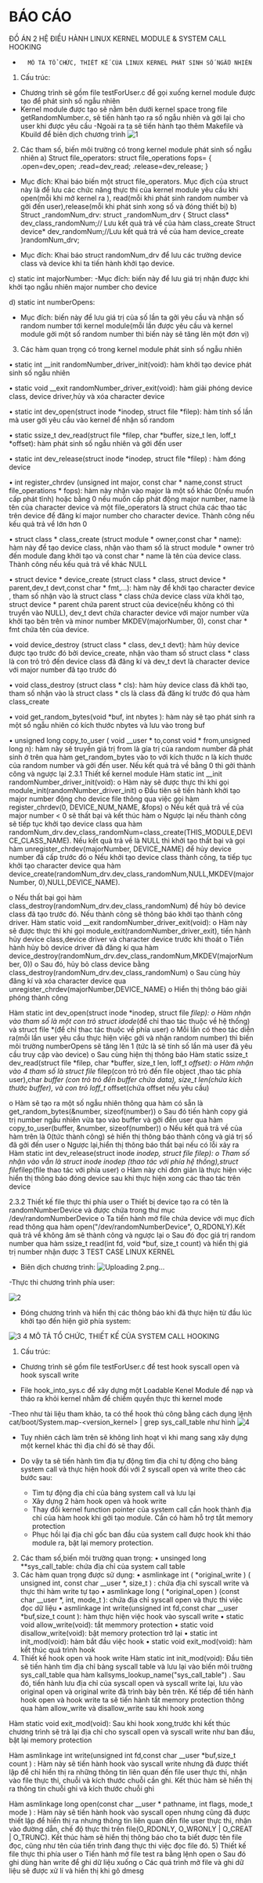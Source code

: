 # BÁO CÁO
 ĐỒ ÁN 2 HỆ ĐIỀU HÀNH
LINUX KERNEL MODULE
& SYSTEM CALL HOOKING

*		MÔ TẢ TỔ CHỨC, THIẾT KẾ CỦA LINUX KERNEL PHÁT SINH SỐ NGẪU NHIÊN

1) Cấu trúc:
- Chương trình sẽ gồm file testForUser.c để gọi xuống kernel module được tạo để phát sinh số ngẫu nhiên 
- Kernel module được tạo sẽ nằm bên dưới kernel space trong file getRandomNumber.c, sẽ tiến hành tạo ra số ngẫu nhiên và gởi lại cho user khi được yêu cầu
-Ngoài ra ta sẽ tiến hành tạo thêm Makefile và Kbuild để biên dịch chương trình
![1](https://user-images.githubusercontent.com/53389111/69915620-acc3b600-1483-11ea-97f5-d92662a76dc1.png)

 



2) Các tham số, biến môi trường có trong kernel module phát sinh số ngẫu nhiên
a) Struct file_operators:
struct file_operations fops=
{
 	.open=dev_open;
.read=dev_read;
.release=dev_release;
}
- Mục đích: Khai báo biến một struct file_operators. Mục địch của struct này là để lưu các chức năng thực thi của kernel module yêu cầu khi open(mỗi khi mở kernel ra ), read(mỗi khi phát sinh random number và gởi đến user),release(mỗi khi phát sinh xong số và đóng thiết bị)
b) Struct _randomNum_drv:
struct _randomNum_drv 
{
	Struct class* dev_class_randomNum;// Lưu kết quả trả về của hàm class_create
	Struct device* dev_randomNum;//Lưu kết quả trả về của ham device_create
}randomNum_drv;

- Mục đích: Khai báo struct randomNum_drv để lưu các trường device class và device khi ta tiến hành khởi tạo device.

c) static int majorNumber:
-Mục đích: biến này để lưu giá trị nhận được khi khởi tạo ngẫu nhiên major number cho device

d) static int numberOpens:
- Mục đích: biến này để lưu giá trị của số lần ta gởi yêu cầu và nhận số random number tới kernel module(mỗi lần được yêu cầu và kernel module gởi một số random number thì biến này sẽ tăng lên một đơn vị)
3) Các hàm quan trọng có trong kernel module phát sinh số ngẫu nhiên

•	static int __init randomNumber_driver_init(void): hàm khởi tạo device phát sinh số ngẫu nhiên

•	static void __exit  randomNumber_driver_exit(void): hàm giải phóng device class, device driver,hủy và xóa character device 

•	static int dev_open(struct inode *inodep, struct file *filep): hàm tính số lần mà user gởi yêu cầu vào kernel để nhận số random

•	static ssize_t dev_read(struct file *filep, char *buffer, size_t len, loff_t *offset): hàm phát sinh số ngẫu nhiên và gởi đến user

•	static int dev_release(struct inode *inodep, struct file *filep) : hàm đóng device

•	int register_chrdev (unsigned int  major, const char *  name,const struct file_operations *  fops): hàm này nhận vào major là một số khác 0(nếu muốn cấp phát tĩnh) hoặc bằng 0 nếu muốn cấp phát động major number, name là tên của character device và một file_operators là struct chứa các thao tác trên device để đăng kí major number cho character device. Thành công nếu kếu quả trả về lớn hơn 0


•	struct class * class_create (struct module *  owner,const char *  name): hàm này để tạo device class, nhận vào tham số là struct module *  owner trỏ đến module đang khởi tạo và const char *  name là tên của device class. Thành công nếu kếu quả trả về khác NULL


•	struct device * device_create (struct class *  class, struct device *  parent,dev_t  devt,const char *  fmt,...):  hàm này để khởi tạo character device , tham số nhận vào là struct class *  class chứa device class vừa khởi tạo, struct device *  parent chứa parent struct của device(nếu không có thì truyền vào NULL), dev_t  devt chứa character device với major number vừa khởi tạo bên trên và minor number MKDEV(majorNumber, 0), const char *  fmt chứa tên của device.


•	void device_destroy (struct class *  class, dev_t  devt): hàm hủy device được tạo trước đó bởi device_create, nhận vào tham số struct class *  class là con trỏ trỏ đến device class đã đăng kí và dev_t  devt là character device với major number đã tạo trước đó


•	void class_destroy (struct class *  cls): hàm hủy device class đã khởi tạo, tham số nhận vào là struct class *  cls là class đã đăng kí trước đó qua hàm class_create


•	void get_random_bytes(void *buf,  int nbytes ): hàm này sẽ tạo phát sinh ra một số ngẫu nhiên có kích thước nbytes và lưu vào trong buf


•	unsigned long copy_to_user (	void __user *  to,const void *  from,unsigned long  n):  hàm này sẽ truyền giá trị from là gía trị của random number đã phát sinh ở trên qua hàm get_random_bytes vào to với kích thước n là kích thước của random number và gởi đến user. Nếu kết quả trả về bằng 0 thì gởi thành công và ngược lại
2.3.1	Thiết kế kernel module
Hàm static int __init randomNumber_driver_init(void):
o	Hàm này sẽ được thực thi khi gọi module_init(randomNumber_driver_init)
o	Đầu tiên sẽ tiến hành khởi tạo major number động cho device file thông qua việc gọi hàm register_chrdev(0, DEVICE_NUM_NAME, &fops)
o	Nếu kết quả trả về của major number < 0 sẽ thất bại và kết thúc hàm
o	Ngược lại nếu thành công sẽ tiếp tục khởi tạo device class qua hàm randomNum_drv.dev_class_randomNum=class_create(THIS_MODULE,DEVICE_CLASS_NAME). Nếu kết quả trả về là NULL thì khởi tạo thất bại và gọi hàm unregister_chrdev(majorNumber, DEVICE_NAME) để hủy device number đã cấp trước đó
o	Nếu khởi tạo device class thành công, ta tiếp tục khởi tạo character device qua hàm device_create(randomNum_drv.dev_class_randomNum,NULL,MKDEV(majorNumber, 0),NULL,DEVICE_NAME).

o	Nếu thất bại gọi hàm class_destroy(randomNum_drv.dev_class_randomNum) để hủy bỏ device class đã tạo trước đó. Nếu thành công sẽ thông báo khởi tạo thành công driver.
Hàm static void __exit randomNumber_driver_exit(void):
o	Hàm này sẽ được thực thi khi gọi module_exit(randomNumber_driver_exit), tiến hành hủy device class,device driver và character device trước khi thoát
o	Tiến hành hủy bỏ  device driver đã đăng kí qua hàm device_destroy(randomNum_drv.dev_class_randomNum,MKDEV(majorNumber, 0))
o	Sau đó, hủy bỏ class device bằng class_destroy(randomNum_drv.dev_class_randomNum)
o	Sau cùng hủy đăng kí và xóa character device qua unregister_chrdev(majorNumber,DEVICE_NAME)
o	Hiển thị thông báo giải phóng thành công



Hàm static int dev_open(struct inode *inodep, struct file *filep):
o	Hàm nhận vào tham số là một con trỏ struct idode*(để chỉ thao tác thuộc về hệ thống) và struct file *(để chỉ thac tác thuộc về phía user)
o	Mỗi lần có theo tác diễn ra(mỗi lần user yêu cầu thực hiện việc gởi và nhận random number) thì biến môi trường numberOpens sẽ tăng lên 1 (tức là sẽ tính số lần mà user đã yêu cầu truy cập vào device)
o	Sau cùng hiện thị thông báo
Hàm static ssize_t dev_read(struct file *filep, char *buffer, size_t len, loff_t *offset):
o	Hàm nhận vào 4 tham số là struct file* filep(con trỏ trỏ đến file object ,thao tác phía user),char *buffer (con trỏ trỏ đến buffer chứa data), size_t len(chứa kích thước buffer), và con trỏ loff_t* offset(chứa offset nếu yêu cầu)

o	Hàm sẽ tạo ra một số ngẫu nhiên thông qua hàm có sẵn là get_random_bytes(&number, sizeof(number))
o	 Sau đó tiến hành copy giá trị number ngẫu nhiên vừa tạo vào buffer và gởi đến user qua hàm copy_to_user(buffer, &number, sizeof(number))
o	Nếu kết quả trả về của hàm trên là 0(tức thành công) sẻ hiển thị thông báo thành công và giá trị số đã gởi đến user
o	Ngược lại,hiển thị thông báo thất bại nếu có lỗi xảy ra
Hàm static int dev_release(struct inode *inodep, struct file *filep):
o	Tham số nhận vào vẫn là struct inode* inodep (thao tác với phía hệ thống),struct file*filep(file thao tác với phía user)
o	Hàm này chỉ đơn giản là thực hiện việc hiển thị thông báo đóng device sau khi thực hiện xong các thao tác trên device

2.3.2	Thiết kế file thực thi phía user
o	Thiết bị device tạo ra có tên là randomNumberDevice và được chứa trong thư mục /dev/randomNumberDevice
o	Ta tiến hành mở file chứa device với mục đích read thông qua hàm open("/dev/randomNumberDevice", O_RDONLY).Kết quả trả về không âm sẽ thành công và ngược lại
o	Sau đó đọc giá trị random number qua hàm ssize_t read(int fd, void *buf, size_t count) và hiển thị giá trị number nhận được
3	TEST CASE LINUX KERNEL
- Biên dịch chương trình:
![Uploading 2.png…]()
 
-Thực thi chương trình phía user:

![2](https://user-images.githubusercontent.com/53389111/69915711-bdc0f700-1484-11ea-8a16-f3bc6bf3bf92.png)
 
- Đóng chương trình và hiển thị các thông báo khi đã thực hiện từ đầu lúc khởi tạo đến hiện giờ phía system:

![3](https://user-images.githubusercontent.com/53389111/69915718-cca7a980-1484-11ea-853e-5e00a2674f96.png)
4	MÔ TẢ TỔ CHỨC, THIẾT KẾ CỦA SYSTEM CALL HOOKING
1) Cấu trúc:
- Chương trình sẽ gồm file testForUser.c để test hook syscall open và hook syscall write 

- File hook_into_sys.c để xây dựng một Loadable Kenel Module để nạp và tháo ra khỏi kernel nhằm để chiếm quyền thực thi kernel mode

-Theo như tài liệu tham khảo, ta có thể hook thủ công bằng cách dụng lệnh cat/boot/System.map-<version_kernel> | grep sys_call_table như hình
![4](https://user-images.githubusercontent.com/53389111/69915744-142e3580-1485-11ea-8576-4151d21de92e.png)



 

- Tuy nhiên cách làm trên sẽ không linh hoạt vì khi mang sang xây dựng một kernel khác thì địa chỉ đó sẽ thay đổi.

- Do vậy ta sẽ tiến hành tìm địa tự động tìm địa chỉ tự động cho bảng system call và thực hiện hook đối với 2 syscall open và write theo các bước sau: 
	+ Tìm tự động địa chỉ của bảng system call và lưu lại
	+ Xây dựng 2 hàm hook open và hook write
	+ Thay đổi kernel function pointer của system call cần hook thành địa chỉ của hàm hook khi gởi tạo module. Cần có hàm hỗ trợ tắt memory protection
	+ Phục hồi lại địa chỉ gốc ban đầu của system call được hook khi tháo module ra, bật lại memory protection.

2) Các tham số,biến môi trường quan trọng:
•	unsinged long **sys_call_table: chứa địa chỉ của system call table
 3) Các hàm quan trọng được sử dụng:
•	asmlinkage int ( *original_write ) ( unsigned int, const char __user *, size_t ) : chứa địa chỉ syscall write và thực thi hàm write tự tạo
•	asmlinkage long ( *original_open ) (const char __user *, int, mode_t ): chứa địa chỉ syscall open và thực thi việc đọc dữ liệu
•	asmlinkage int	write(unsigned int fd,const char __user *buf,size_t count ):  hàm thực hiện việc hook vào syscall write
•	static void allow_write(void): tắt memmory protection
•	static void disallow_write(void): bật memory protection trở lại
•	static int init_mod(void): hàm bắt đầu việc hook
•	static void exit_mod(void): hàm kết thúc quá trình hook
4) Thiết kế hook open và hook write
Hàm static int init_mod(void):  Đầu tiên sẽ tiến hành tìm địa chỉ bảng syscall table và lưu lại vào biến môi trường sys_call_table qua hàm kallsyms_lookup_name("sys_call_table") . Sau đó, tiến hành lưu địa chỉ của syscall open và syscall write lại, lưu vào original open và original write đã trình bày bên trên. Kế tiếp để tiến hành hook open và hook write ta sẽ tiến hành tắt memory protection thông qua hàm allow_write và disallow_write sau khi hook xong

Hàm static void exit_mod(void): Sau khi hook xong,trước khi kết thúc chương trình sẽ trả lại địa chỉ cho syscall open và syscall write như ban đầu, bật lại memory protection

Hàm asmlinkage int write(unsigned int fd,const char __user *buf,size_t count ) : Hàm này sẽ tiến hành hook vào syscall write nhưng đã được thiết lập để  chỉ hiển thị ra những thông tin liên quan đến file user thực thi, nhận vào file thực thi, chuỗi và kích thước chuỗi cần ghi. Kết thúc hàm sẽ hiển thị ra thông tin chuỗi ghi và kích thước chuỗi ghi

Hàm asmlinkage long	open(const char __user * pathname, int flags, mode_t mode ) : Hàm này sẽ tiến hành hook vào syscall open nhưng cũng đã được thiết lập để hiển thị ra nhưng thông tin liên quan đến file user thực thi, nhận vào đường dẫn, chế độ thực thi trên file(O_RDONLY, O_WRONLY | O_CREAT | O_TRUNC). Kết thúc hàm sẽ hiển thị thông báo cho ta biết được tên file đọc, cũng như tên của tiến trình đang thực thi việc đọc file đó.
5) Thiết kế file thực thi phía user
o	Tiến hành mở file test ra bằng lệnh open
o	Sau đó ghi dùng hàn write để ghi dữ liệu xuống
o	Các quá trình mở file và ghi dữ liệu sẽ được xử lí và hiển thị khi gõ dmesg



